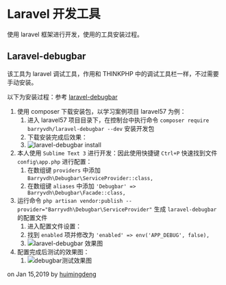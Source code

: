 # Laravel 开发工具 #
使用 laravel 框架进行开发，使用的工具安装过程。

## Laravel-debugbar ##
该工具为 laravel 调试工具，作用和 THINKPHP 中的调试工具栏一样，不过需要手动安装。

以下为安装过程：参考 [laravel-debugbar](https://github.com/barryvdh/laravel-debugbar "laravel-debugbar")

1. 使用 composer 下载安装包，以学习案例项目 laravel57 为例：
	1. 进入 laravel57 项目目录下，在控制台中执行命令 `composer require barryvdh/laravel-debugbar --dev` 安装开发包
	2. 下载安装完成后效果：
	3. ![laravel-debugbar install](https://i.imgur.com/hpGcFXu.png)
2.  本人使用 `Sublime Text 3` 进行开发：因此使用快捷键 `Ctrl+P` 快速找到文件 `config\app.php` 进行配置：
	1.  在数组键 `providers` 中添加 `Barryvdh\Debugbar\ServiceProvider::class,`
	2.  在数组键 `aliases` 中添加 `'Debugbar' => Barryvdh\Debugbar\Facade::class,`
3.  运行命令 `php artisan vendor:publish --provider="Barryvdh\Debugbar\ServiceProvider"` 生成 `laravel-debugbar` 的配置文件
	1.  进入配置文件设置：
	2.  找到 `enabled` 项并修改为 `'enabled' => env('APP_DEBUG', false),`
	3.  ![laravel-debugbar 效果图](https://i.imgur.com/d7yaQ0J.png)
4.  配置完成后测试的效果图：
	1.  ![debugbar测试效果图](https://i.imgur.com/nqk6vaJ.png)

on Jan 15,2019 by [huimingdeng](https://github.com/huimingdeng)

